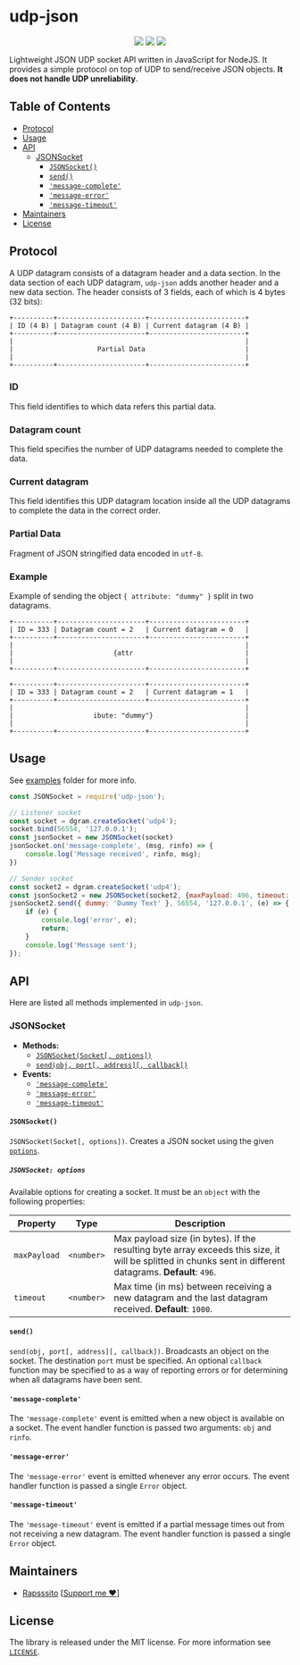 # udp-json <!-- omit in toc -->
<p align="center">
  <img src="https://github.com/Rapsssito/udp-json/workflows/release/badge.svg" />
  <img src="https://img.shields.io/npm/dw/udp-json" />
  <img src="https://img.shields.io/npm/v/udp-json?color=gr&label=npm%20version" />
<p/>

Lightweight JSON UDP socket API written in JavaScript for NodeJS. It provides a simple protocol on top of UDP to send/receive JSON objects. **It does not handle UDP unreliability**.

## Table of Contents <!-- omit in toc -->

- [Protocol](#protocol)
- [Usage](#usage)
- [API](#api)
  - [JSONSocket](#jsonsocket)
    - [`JSONSocket()`](#jsonsocket-1)
    - [`send()`](#send)
    - [`'message-complete'`](#message-complete)
    - [`'message-error'`](#message-error)
    - [`'message-timeout'`](#message-timeout)
- [Maintainers](#maintainers)
- [License](#license)

## Protocol
A UDP datagram consists of a datagram header and a data section. In the data section of each UDP datagram, `udp-json` adds another header and a new data section. The header consists of 3 fields, each of which is 4 bytes (32 bits): 

```
+----------+----------------------+------------------------+
| ID (4 B) | Datagram count (4 B) | Current datagram (4 B) |
+----------+----------------------+------------------------+
|                                                          |
|                     Partial Data                         |
|                                                          |
+----------+----------------------+------------------------+
```

### ID <!-- omit in toc -->
This field identifies to which data refers this partial data.

### Datagram count <!-- omit in toc -->
This field specifies the number of UDP datagrams needed to complete the data.

### Current datagram <!-- omit in toc -->
This field identifies this UDP datagram location inside all the UDP datagrams to complete the data in the correct order.

### Partial Data <!-- omit in toc -->
Fragment of JSON stringified data encoded in `utf-8`.

### Example <!-- omit in toc -->
Example of sending the object `{ attribute: "dummy" }` split in two datagrams.
```
+----------+----------------------+------------------------+
| ID = 333 | Datagram count = 2   | Current datagram = 0   |
+----------+----------------------+------------------------+
|                                                          |
|                         {attr                            |
|                                                          |
+----------+----------------------+------------------------+

+----------+----------------------+------------------------+
| ID = 333 | Datagram count = 2   | Current datagram = 1   |
+----------+----------------------+------------------------+
|                                                          |
|                    ibute: "dummy"}                       |
|                                                          |
+----------+----------------------+------------------------+
```

## Usage
See [examples](examples/) folder for more info.
```javascript
const JSONSocket = require('udp-json');

// Listener socket
const socket = dgram.createSocket('udp4');
socket.bind(56554, '127.0.0.1');
const jsonSocket = new JSONSocket(socket)
jsonSocket.on('message-complete', (msg, rinfo) => {
    console.log('Message received', rinfo, msg);
})

// Sender socket
const socket2 = dgram.createSocket('udp4');
const jsonSocket2 = new JSONSocket(socket2, {maxPayload: 496, timeout: 1000});
jsonSocket2.send({ dummy: 'Dummy Text' }, 56554, '127.0.0.1', (e) => {
    if (e) {
        console.log('error', e);
        return;
    }
    console.log('Message sent');
});
```

## API
Here are listed all methods implemented in `udp-json`.

### JSONSocket
* **Methods:**
  * [`JSONSocket(Socket[, options])`](#jsonsocket)
  * [`send(obj, port[, address][, callback])`](#send)
* **Events:**
  * [`'message-complete'`](#message-complete)
  * [`'message-error'`](#message-error)
  * [`'message-timeout'`](#message-timeout)

#### `JSONSocket()`
`JSONSocket(Socket[, options])`. Creates a JSON socket using the given [`options`](#jsonsocket-options).
##### `JSONSocket: options` <!-- omit in toc -->
Available options for creating a socket. It must be an `object` with the following properties:

| Property     | Type       | Description                                                                                                                                                |
| ------------ | ---------- | ---------------------------------------------------------------------------------------------------------------------------------------------------------- |
| `maxPayload` | `<number>` | Max payload size (in bytes). If the resulting byte array exceeds this size, it will be splitted in chunks sent in different datagrams. **Default**: `496`. |
| `timeout`    | `<number>` | Max time (in ms) between receiving a new datagram and the last datagram received. **Default**: `1000`.                                                     |

#### `send()`
`send(obj, port[, address][, callback])`. Broadcasts an object on the socket. The destination `port` must be specified. An optional `callback` function may be specified to as a way of reporting errors or for determining when all datagrams have been sent.

#### `'message-complete'`
The `'message-complete'` event is emitted when a new object is available on a socket. The event handler function is passed two arguments: `obj` and `rinfo`.

#### `'message-error'`
The `'message-error'` event is emitted whenever any error occurs. The event handler function is passed a single `Error` object.

#### `'message-timeout'`
The `'message-timeout'` event is emitted if a partial message times out from not receiving a new datagram. The event handler function is passed a single `Error` object.

## Maintainers

* [Rapsssito](https://github.com/rapsssito) [[Support me :heart:](https://github.com/sponsors/Rapsssito)]

## License

The library is released under the MIT license. For more information see [`LICENSE`](/LICENSE).
